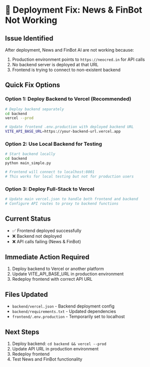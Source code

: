 # 🚨 Deployment Fix: News & FinBot Not Working

## Issue Identified
After deployment, News and FinBot AI are not working because:
1. Production environment points to `https://neocred.in` for API calls
2. No backend server is deployed at that URL
3. Frontend is trying to connect to non-existent backend

## Quick Fix Options

### Option 1: Deploy Backend to Vercel (Recommended)
```bash
# Deploy backend separately
cd backend
vercel --prod

# Update frontend .env.production with deployed backend URL
VITE_API_BASE_URL=https://your-backend-url.vercel.app
```

### Option 2: Use Local Backend for Testing
```bash
# Start backend locally
cd backend
python main_simple.py

# Frontend will connect to localhost:8001
# This works for local testing but not for production users
```

### Option 3: Deploy Full-Stack to Vercel
```bash
# Update main vercel.json to handle both frontend and backend
# Configure API routes to proxy to backend functions
```

## Current Status
- ✅ Frontend deployed successfully
- ❌ Backend not deployed
- ❌ API calls failing (News & FinBot)

## Immediate Action Required
1. Deploy backend to Vercel or another platform
2. Update VITE_API_BASE_URL in production environment
3. Redeploy frontend with correct API URL

## Files Updated
- `backend/vercel.json` - Backend deployment config
- `backend/requirements.txt` - Updated dependencies
- `frontend/.env.production` - Temporarily set to localhost

## Next Steps
1. Deploy backend: `cd backend && vercel --prod`
2. Update API URL in production environment
3. Redeploy frontend
4. Test News and FinBot functionality
